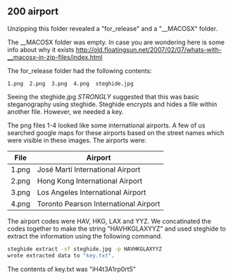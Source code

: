 200 airport
----------

Unzipping this folder revealed a "for_release" and a "__MACOSX" folder.

The __MACOSX folder was empty. In case you are wondering here is some info about why it exists http://old.floatingsun.net/2007/02/07/whats-with-__macosx-in-zip-files/index.html

The for_release folder had the following contents:
```
1.png  2.png  3.png  4.png  steghide.jpg
```

Seeing the steghide.jpg *STRONGLY* suggested that this was basic steganography using steghide. Steghide encrypts and hides a file within another file. However, we needed a key. 

The png files 1-4 looked like some international airports. A few of us searched google maps for these airports based on the street names which were visible in these images. The airports were:

File | Airport
-----|------
1.png|José Martí International Airport 
2.png|Hong Kong International Airport
3.png|Los Angeles International Airport
4.png|Toronto Pearson International Airport

The airport codes were HAV, HKG, LAX and YYZ. We concatinated the codes together to make the string "HAVHKGLAXYYZ" and used steghide to extract the information using the following command.

```sh
steghide extract -sf steghide.jpg -p HAVHKGLAXYYZ 
wrote extracted data to "key.txt".
````

The contents of key.txt was "iH4t3A1rp0rt5"
